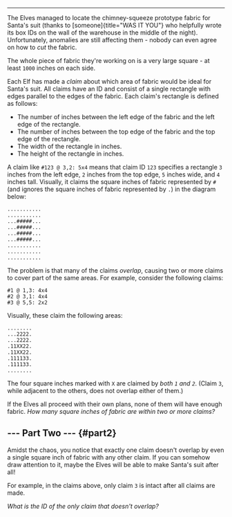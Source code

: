 ---------------------------------------------

The Elves managed to locate the chimney-squeeze prototype fabric for
Santa\'s suit (thanks to [someone]{title="WAS IT YOU"} who helpfully
wrote its box IDs on the wall of the warehouse in the middle of the
night). Unfortunately, anomalies are still affecting them - nobody can
even agree on how to *cut* the fabric.

The whole piece of fabric they\'re working on is a very large square -
at least `1000` inches on each side.

Each Elf has made a *claim* about which area of fabric would be ideal
for Santa\'s suit. All claims have an ID and consist of a single
rectangle with edges parallel to the edges of the fabric. Each claim\'s
rectangle is defined as follows:

-   The number of inches between the left edge of the fabric and the
    left edge of the rectangle.
-   The number of inches between the top edge of the fabric and the top
    edge of the rectangle.
-   The width of the rectangle in inches.
-   The height of the rectangle in inches.

A claim like `#123 @ 3,2: 5x4` means that claim ID `123` specifies a
rectangle `3` inches from the left edge, `2` inches from the top edge,
`5` inches wide, and `4` inches tall. Visually, it claims the square
inches of fabric represented by `#` (and ignores the square inches of
fabric represented by `.`) in the diagram below:

    ...........
    ...........
    ...#####...
    ...#####...
    ...#####...
    ...#####...
    ...........
    ...........
    ...........

The problem is that many of the claims *overlap*, causing two or more
claims to cover part of the same areas. For example, consider the
following claims:

    #1 @ 1,3: 4x4
    #2 @ 3,1: 4x4
    #3 @ 5,5: 2x2

Visually, these claim the following areas:

    ........
    ...2222.
    ...2222.
    .11XX22.
    .11XX22.
    .111133.
    .111133.
    ........

The four square inches marked with `X` are claimed by *both `1` and
`2`*. (Claim `3`, while adjacent to the others, does not overlap either
of them.)

If the Elves all proceed with their own plans, none of them will have
enough fabric. *How many square inches of fabric are within two or more
claims?*


\-\-- Part Two \-\-- {#part2}
--------------------

Amidst the chaos, you notice that exactly one claim doesn\'t overlap by
even a single square inch of fabric with any other claim. If you can
somehow draw attention to it, maybe the Elves will be able to make
Santa\'s suit after all!

For example, in the claims above, only claim `3` is intact after all
claims are made.

*What is the ID of the only claim that doesn\'t overlap?*
